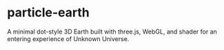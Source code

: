 # particle-earth
A minimal dot-style 3D Earth built with three.js, WebGL, and shader for an entering experience of Unknown Universe. 
